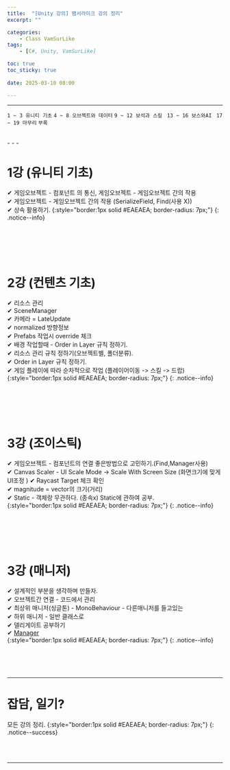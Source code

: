 ```yaml
---
title:  "[Unity 강의] 뱀서라이크 강의 정리"
excerpt: ""

categories:
    - Class VamSurLike
tags:
    - [C#, Unity, VamSurLike]

toc: true
toc_sticky: true
 
date: 2025-03-10 08:00

---
```

- - -

`1 ~ 3 유니티 기초` `4 ~ 8 오브젝트와 데이터` `9 ~ 12 보석과 스킬 ` `13 ~ 16 보스와AI ` `17 ~ 19 마무리` `부록`

<br>
- - - 

# 1강 (유니티 기초)
✔ 게임오브젝트 - 컴포넌트 의 통신, 게임오브젝트 - 게임오브젝트 간의 작용  
✔ 게임오브젝트 - 게임오브젝트 간의 작용 (SerializeField, Find(사용 X))  
✔ 상속 활용하기.
{:style="border:1px solid #EAEAEA; border-radius: 7px;"}
{: .notice--info}  

<br><br><br><br>

# 2강 (컨텐츠 기초)
✔ 리소스 관리  
✔ SceneManager  
✔ 카메라 = LateUpdate  
✔ normalized 방향정보  
✔ Prefabs 작업시 override 체크  
✔ 배경 작업할때 - Order in Layer 규칙 정하기.  
✔ 리소스 관리 규칙 정하기(오브젝트별, 폴더분류).  
✔ Order in Layer 규칙 정하기.  
✔ 게임 플레이에 따라 순차적으로 작업 (플레이어이동 -> 스킬 -> 드랍)  
{:style="border:1px solid #EAEAEA; border-radius: 7px;"}
{: .notice--info}  

<br><br><br><br>

# 3강 (조이스틱)
✔ 게임오브젝트 - 컴포넌트의 연결 좋은방법으로 고민하기.(Find,Manager사용)  
✔ Canvas Scaler - UI Scale Mode -> Scale With Screen Size (화면크기에 맞게 UI조정 )
✔ Raycast Target 체크 확인  
✔ magnitude = vector의 크기(거리)  
✔ Static - 객체랑 무관하다. (종속x) Static에 관하여 공부.  
{:style="border:1px solid #EAEAEA; border-radius: 7px;"}
{: .notice--info}  

<br><br><br><br>

# 3강 (매니저)
✔ 설계적인 부분을 생각하며 만들자.   
✔ 오브젝트간 연결 - 코드에서 관리   
✔ 최상위 매니저(싱글톤) - MonoBehaviour - 다른매니저를 들고있는  
✔ 하위 매니저 - 일반 클래스로  
✔ 델리게이트 공부하기  
✔ [Manager]()  
{:style="border:1px solid #EAEAEA; border-radius: 7px;"}
{: .notice--info}  

<br><br><br>
- - - 

# 잡담, 일기?
모든 강의 정리.
{:style="border:1px solid #EAEAEA; border-radius: 7px;"}
{: .notice--success}  


<br><br>
- - -